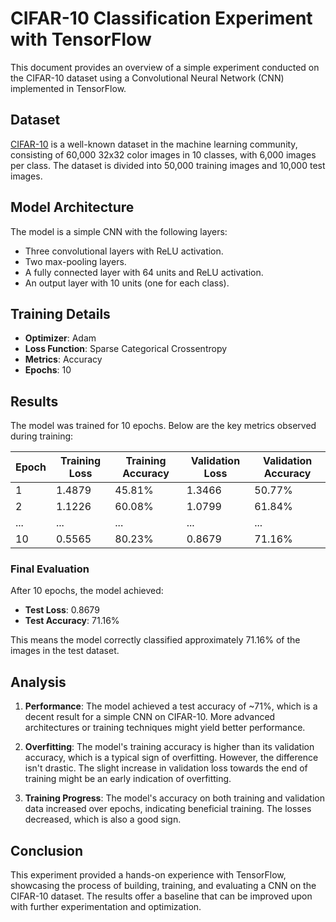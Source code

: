# CIFAR-10 Classification Experiment with TensorFlow

This document provides an overview of a simple experiment conducted on the CIFAR-10 dataset using a Convolutional Neural Network (CNN) implemented in TensorFlow.

## Dataset

[CIFAR-10](https://www.cs.toronto.edu/~kriz/cifar.html) is a well-known dataset in the machine learning community, consisting of 60,000 32x32 color images in 10 classes, with 6,000 images per class. The dataset is divided into 50,000 training images and 10,000 test images.

## Model Architecture

The model is a simple CNN with the following layers:

- Three convolutional layers with ReLU activation.
- Two max-pooling layers.
- A fully connected layer with 64 units and ReLU activation.
- An output layer with 10 units (one for each class).

## Training Details

- **Optimizer**: Adam
- **Loss Function**: Sparse Categorical Crossentropy
- **Metrics**: Accuracy
- **Epochs**: 10

## Results

The model was trained for 10 epochs. Below are the key metrics observed during training:

| Epoch | Training Loss | Training Accuracy | Validation Loss | Validation Accuracy |
|-------|---------------|-------------------|-----------------|---------------------|
| 1     | 1.4879        | 45.81%            | 1.3466          | 50.77%              |
| 2     | 1.1226        | 60.08%            | 1.0799          | 61.84%              |
| ...   | ...           | ...               | ...             | ...                 |
| 10    | 0.5565        | 80.23%            | 0.8679          | 71.16%              |

### Final Evaluation

After 10 epochs, the model achieved:

- **Test Loss**: 0.8679
- **Test Accuracy**: 71.16%

This means the model correctly classified approximately 71.16% of the images in the test dataset.

## Analysis

1. **Performance**: The model achieved a test accuracy of ~71%, which is a decent result for a simple CNN on CIFAR-10. More advanced architectures or training techniques might yield better performance.

2. **Overfitting**: The model's training accuracy is higher than its validation accuracy, which is a typical sign of overfitting. However, the difference isn't drastic. The slight increase in validation loss towards the end of training might be an early indication of overfitting.

3. **Training Progress**: The model's accuracy on both training and validation data increased over epochs, indicating beneficial training. The losses decreased, which is also a good sign.

## Conclusion

This experiment provided a hands-on experience with TensorFlow, showcasing the process of building, training, and evaluating a CNN on the CIFAR-10 dataset. The results offer a baseline that can be improved upon with further experimentation and optimization.
